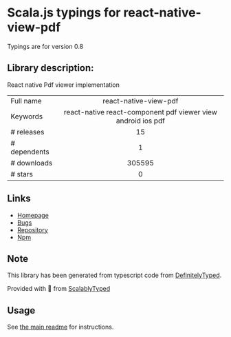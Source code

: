 
# Scala.js typings for react-native-view-pdf

Typings are for version 0.8

## Library description:
React native Pdf viewer implementation

|                    |                 |
| ------------------ | :-------------: |
| Full name          | react-native-view-pdf |
| Keywords           | react-native react-component pdf viewer view android ios pdf |
| # releases         | 15 |
| # dependents       | 1 |
| # downloads        | 305595 |
| # stars            | 0 |

## Links
- [Homepage](https://github.com/rumax/react-native-PDFView#readme)
- [Bugs](https://github.com/rumax/react-native-PDFView/issues)
- [Repository](https://github.com/rumax/react-native-PDFView)
- [Npm](https://www.npmjs.com/package/react-native-view-pdf)
    


## Note
This library has been generated from typescript code from [DefinitelyTyped](https://definitelytyped.org).

Provided with :purple_heart: from [ScalablyTyped](https://github.com/oyvindberg/ScalablyTyped)

## Usage
See [the main readme](../../readme.md) for instructions.


